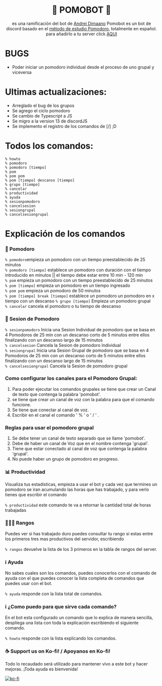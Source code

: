 <h1 align="center">
 🍅 POMOBOT 🍅
</h1>

<p align="center">
  es una ramificación del bot de <a href="https://github.com/andreidimaano">Andrei Dimaano</a>
  Pomobot es un bot de discord basado en el <a href="https://es.wikipedia.org/wiki/T%C3%A9cnica_Pomodoro"> método de estudio Pomodoro,</a>
 totalmente en español. para añadirlo a tu server click <a href="https://discord.com/api/oauth2/authorize?client_id=856953402872692788&permissions=8&scope=bot">AQUI</a>
</p>

# BUGS
- Poder iniciar un pomodoro individual desde el proceso de uno grupal y viceversa

# Ultimas actualizaciones:<br />
- Arreglado el bug de los grupos 
- Se agrego el ciclo pomodoro 
- Se cambio de Typescript a JS 
- Se migro a la version 13 de discordJS
- Se implemento el registro de los comandos de [/] ;D

# Todos los comandos:<br />

`% howto`<br />
`% pomodoro`<br />
`% pomodoro [tiempo]`<br />
`% pom`<br />
`% pom pom`<br />
`% pom [tiempo] descanso [tiempo]`<br />
`% grupo [tiempo]`<br />
`% cancelar`<br />
`% productividad`<br />
`% ayuda`<br />
`% sesionpomodoro`<br />
`% cancelsesion`<br />
`% sesiongrupal`<br />
`% cancelsesiongrupal` <br />

# Explicación de los comandos

### 🍅 Pomodoro<br/>

`% pomodoro`empieza un pomodoro con un tiempo preestablecido de 25 minutos<br/>
`% pomodoro [tiempo]` establece un pomodoro con duración con el tiempo introducido en minutos || el tiempo debe estar entre  10 min - 120 min<br/>
`% pom` empieza un pomodoro con un tiempo preestablecido de 25 minutos <br/>
`% pom [tiempo]` empieza un pomodoro en un tiempo ingresado<br />
`% pom pom` empieza un pomodoro de 50 minutos<br/>
`% pom [tiempo] break [tiempo]` establece un pomodoro un pomodoro en x tiempo con un descanso 
`% grupo [tiempo]` Empieza un pomodoro grupal <br/>
`% cancelar` cancela el pomodoro o tu tiempo de descanso <br/>

### 🍅 Sesion de Pomodoro<br/>
`% sesionpomodoro` Inicia una Sesion  Individual de pomodoro que se basa en 4 Pomodoros de 25 min con un descanso corto de 5 minutos entre ellos finalizando con un descanso largo de 15 minutos<br />
`% cancelsesion` Cancela la Sesion de pomodoro Individual <br />
`% sesiongrupal` Inicia una Sesion  Grupal de pomodoro que se basa en 4 Pomodoros de 25 min con un descanso corto de 5 minutos entre ellos finalizando con un descanso largo de 15 minutos<br />
`% cancelsesiongrupal` Cancela la Sesion de pomodoro grupal<br />

### Como configurar los canales para el Pomodoro Grupal:
1. Para poder ejecutar los comandos grupales se tiene que crear un Canal de texto que contenga la palabra 'pomobot'.
2. se tiene que crear un canal de voz con la palabra para que el comando funcione.
3. Se tiene que conectar al canal de voz.
4. Escribir en el canal el comando  ' % ' o ' / ' . 

### Reglas para usar el pomodoro grupal
1. Se debe tener un canal de texto separado que se llame 'pomobot'.
2. Debe de haber un canal de Voz que en el nombre contenga 'grupal'.
3. Tiene que estar conectado al canal de voz que contenga la palabra 'grupal'.
4. No puede haber un grupo de pomodoro en progreso.


### 📊 Productividad
Visualiza tus estadísticas, empieza a usar el bot y cada vez que termines un pomodoro se iran acumulando las horas que has trabajado, y para verlo tienes que escribir el comando
<br /><br />
`% productividad` este comando te va a retornar la cantidad total de horas trabajadas
<br />

### 🥇🥈🥉 Rangos<br/>
Puedes ver si has trabajado duro puedes consultar tu rango si estas entre los primeros tres mas productivos del servidor, escribiendo
<br /><br />
`% rangos` devuelve la lista de los 3 primeros en la tabla de rangos del server.
<br />

### :information_source: Ayuda<br/>
No sabes cuales son los comandos, puedes conocerlos con el comando de ayuda con el que puedes conocer la lista completa de comandos que puedes usar con el bot.
<br /><br />
`% ayuda` responde con la lista total de comandos.
<br />

### :information_source: ¿Como puedo para que sirve cada comando?
En el bot esta configurado un comando que lo explica de manera sencilla, despliega una lista con toda la explicación escribiendo el siguiente comando.
<br /><br />
`% howto` responde con la lista explicando los comandos.
<br />

### :coffee: Support us on Ko-fi! / Apoyanos en Ko-fi! 
Todo lo recaudado será utilizado para mantener vivo a este bot y hacer mejoras. ¡Toda ayuda es bienvenida! 

 [![ko-fi](https://ko-fi.com/img/githubbutton_sm.svg)](https://ko-fi.com/Y8Y64LY9X)
